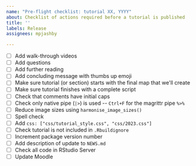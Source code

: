```yaml
---
name: "Pre-flight checklist: tutorial XX, YYYY"
about: Checklist of actions required before a tutorial is published
title: ''
labels: Release
assignees: mpjashby

---
```


- [ ] Add walk-through videos
- [ ] Add questions
- [ ] Add further reading
- [ ] Add concluding message with thumbs up emoji
- [ ] Make sure tutorial (or section) starts with the final map that we'll create
- [ ] Make sure tutorial finishes with a complete script
- [ ] Check that comments have initial caps
- [ ] Check only native pipe (`|>`) is used -- `Ctrl+F` for the magrittr pipe `%>%`
- [ ] Reduce image sizes using `harmonise_image_sizes()`
- [ ] Spell check
- [ ] Add `css: ["css/tutorial_style.css", "css/2023.css"]`
- [ ] Check tutorial is not included in `.Rbuildignore`
- [ ] Increment package version number
- [ ] Add description of update to `NEWS.md`
- [ ] Check all code in RStudio Server
- [ ] Update Moodle
